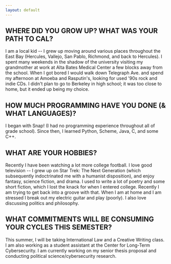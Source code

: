 ```yaml
---
layout: default
---
```


## WHERE DID YOU GROW UP? WHAT WAS YOUR PATH TO CAL?

I am a local kid -- I grew up moving around various places throughout
the East Bay (Hercules, Vallejo, San Pablo, Richmond, and back to
Hercules). I spent many weekends in the shadow of the university
visiting my grandmother at work at Alta Bates Medical Center a few
blocks away from the school. When I got bored I would walk down
Telegraph Ave. and spend my afternoon at Amoeba and Rasputin's, looking
for used '90s rock and indie CDs. I didn't plan to go to Berkeley in high
school; it was too close to home, but it ended up being my choice.


## HOW MUCH PROGRAMMING HAVE YOU DONE (& WHAT LANGUAGES)?

I began with Snap! (I had no programming experience throughout all of
grade school). Since then, I learned Python, Scheme, Java, C, and some
C++.

## WHAT ARE YOUR HOBBIES?

Recently I have been watching a lot more college football. I love good television 
-- I grew up on Star Trek: The Next Generation (which subsequently indoctrinated 
me with a humanist disposition), and enjoy fantasy, science fiction, and drama. I 
used to write a lot of poetry and some short fiction, which I lost the knack for 
when I entered college. Recently I am trying to get back into a groove with that.
When I am at home and I am stressed I break out my electric guitar and play
(poorly). I also love discussing politics and philosophy.

## WHAT COMMITMENTS WILL BE CONSUMING YOUR CYCLES THIS SEMESTER?

This summer, I will be taking International Law and a Creative Writing class. I am 
also working as a student assistant at the Center for Long-Term
Cybersecurity. I am currently working on my senior thesis proposal and conducting
political science/cybersecurity research.

